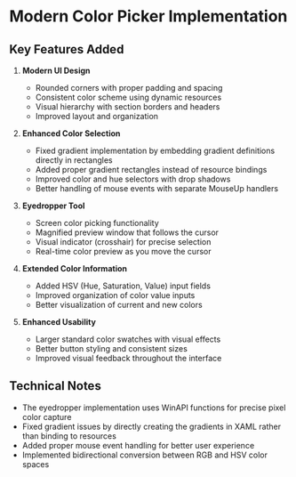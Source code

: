 # Modern Color Picker Implementation

## Key Features Added

1. **Modern UI Design**
   - Rounded corners with proper padding and spacing
   - Consistent color scheme using dynamic resources
   - Visual hierarchy with section borders and headers
   - Improved layout and organization

2. **Enhanced Color Selection**
   - Fixed gradient implementation by embedding gradient definitions directly in rectangles
   - Added proper gradient rectangles instead of resource bindings
   - Improved color and hue selectors with drop shadows
   - Better handling of mouse events with separate MouseUp handlers

3. **Eyedropper Tool**
   - Screen color picking functionality
   - Magnified preview window that follows the cursor
   - Visual indicator (crosshair) for precise selection
   - Real-time color preview as you move the cursor

4. **Extended Color Information**
   - Added HSV (Hue, Saturation, Value) input fields
   - Improved organization of color value inputs
   - Better visualization of current and new colors

5. **Enhanced Usability**
   - Larger standard color swatches with visual effects
   - Better button styling and consistent sizes
   - Improved visual feedback throughout the interface

## Technical Notes

- The eyedropper implementation uses WinAPI functions for precise pixel color capture
- Fixed gradient issues by directly creating the gradients in XAML rather than binding to resources
- Added proper mouse event handling for better user experience
- Implemented bidirectional conversion between RGB and HSV color spaces
